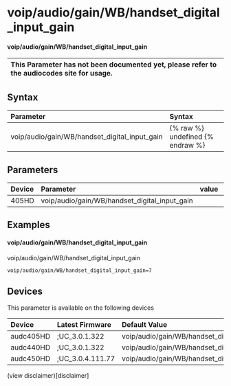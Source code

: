 ﻿---
description: voip/audio/gain/WB/handset_digital_input_gain
search: false
---

# voip/audio/gain/WB/handset_digital_input_gain

#### voip/audio/gain/WB/handset_digital_input_gain


| This Parameter has not been documented yet, please refer to the audiocodes site for usage.  |
| :--- |

## Syntax
| Parameter | Syntax |
| :--- | :--- |
|voip/audio/gain/WB/handset_digital_input_gain | {% raw %} undefined {% endraw %} |

## Parameters
|Device|Parameter|value|Description|
|:---|:---|:---|:---|
| 405HD | voip/audio/gain/WB/handset_digital_input_gain |  |  |

## Examples
#### voip/audio/gain/WB/handset_digital_input_gain

voip/audio/gain/WB/handset_digital_input_gain

```
voip/audio/gain/WB/handset_digital_input_gain=7
```

## Devices
This parameter is available on the following devices

| Device | Latest Firmware | Default Value |
|:---|:---|:---|
| audc405HD | ;UC_3.0.1.322 | voip/audio/gain/WB/handset_digital_input_gain=7 
| audc440HD | ;UC_3.0.1.322 | voip/audio/gain/WB/handset_digital_input_gain=5 
| audc450HD | ;UC_3.0.4.111.77 | voip/audio/gain/WB/handset_digital_input_gain=5 

(view disclaimer)[disclaimer]
